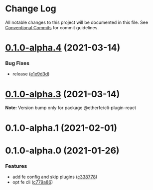 # Change Log

All notable changes to this project will be documented in this file.
See [Conventional Commits](https://conventionalcommits.org) for commit guidelines.

# [0.1.0-alpha.4](https://github.com/nolonger21/fe-cli/compare/@etherfe/cli-plugin-react@0.1.0-alpha.2...@etherfe/cli-plugin-react@0.1.0-alpha.4) (2021-03-14)


### Bug Fixes

* release ([e1e9d3d](https://github.com/nolonger21/fe-cli/commit/e1e9d3dad825fb9bfa26e3a2352c92e216c84dbb))





# [0.1.0-alpha.3](https://github.com/nolonger21/fe-cli/compare/@etherfe/cli-plugin-react@0.1.0-alpha.2...@etherfe/cli-plugin-react@0.1.0-alpha.3) (2021-03-14)

**Note:** Version bump only for package @etherfe/cli-plugin-react





# 0.1.0-alpha.1 (2021-02-01)



# 0.1.0-alpha.0 (2021-01-26)


### Features

* add fe config and skip plugins ([c338778](https://github.com/nolonger21/fe-cli/commits/c33877882005ffb72516b13daeeddcedb46821f9))
* opt fe cli ([c779a86](https://github.com/nolonger21/fe-cli/commits/c779a86e75af96c818185f4f6c9c5524aec9f2d9))

